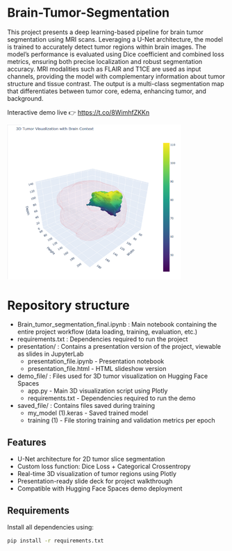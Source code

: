 # Brain-Tumor-Segmentation

This project presents a deep learning-based pipeline for brain tumor segmentation using MRI scans. Leveraging a U-Net architecture, the model is trained to accurately detect tumor regions within brain images. The model’s performance is evaluated using Dice coefficient and combined loss metrics, ensuring both precise localization and robust segmentation accuracy. MRI modalities such as FLAIR and T1CE are used as input channels, providing the model with complementary information about tumor structure and tissue contrast. The output is a multi-class segmentation map that differentiates between tumor core, edema, enhancing tumor, and background.


Interactive demo live 👉 https://t.co/8WimhfZKKn

<p align="left"> <img src="images/GrdyWe8XAAAfHaK.png" width="400">

# Repository structure

* Brain_tumor_segmentation_final.ipynb : Main notebook containing the entire project workflow (data loading, training, evaluation, etc.)
* requirements.txt : Dependencies required to run the project
* presentation/ : Contains a presentation version of the project, viewable as slides in JupyterLab
  * presentation_file.ipynb - Presentation notebook
  * presentation_file.html - HTML slideshow version
* demo_file/ : Files used for 3D tumor visualization on Hugging Face Spaces 
  * app.py - Main 3D visualization script using Plotly
  * requirements.txt - Dependencies required to run the demo
* saved_file/ : Contains files saved during training 
  * my_model (1).keras - Saved trained model
  * training (1) - File storing training and validation metrics per epoch
 
## Features

- U-Net architecture for 2D tumor slice segmentation
- Custom loss function: Dice Loss + Categorical Crossentropy
- Real-time 3D visualization of tumor regions using Plotly
- Presentation-ready slide deck for project walkthrough
- Compatible with Hugging Face Spaces demo deployment

## Requirements

Install all dependencies using:

```bash
pip install -r requirements.txt
